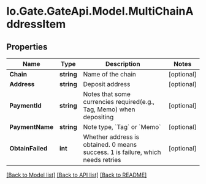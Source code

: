
# Io.Gate.GateApi.Model.MultiChainAddressItem

## Properties

Name | Type | Description | Notes
------------ | ------------- | ------------- | -------------
**Chain** | **string** | Name of the chain | [optional] 
**Address** | **string** | Deposit address | [optional] 
**PaymentId** | **string** | Notes that some currencies required(e.g., Tag, Memo) when depositing | [optional] 
**PaymentName** | **string** | Note type, &#x60;Tag&#x60; or &#x60;Memo&#x60; | [optional] 
**ObtainFailed** | **int** | Whether address is obtained. 0 means success. 1 is failure, which needs retries | [optional] 

[[Back to Model list]](../README.md#documentation-for-models)
[[Back to API list]](../README.md#documentation-for-api-endpoints)
[[Back to README]](../README.md)
